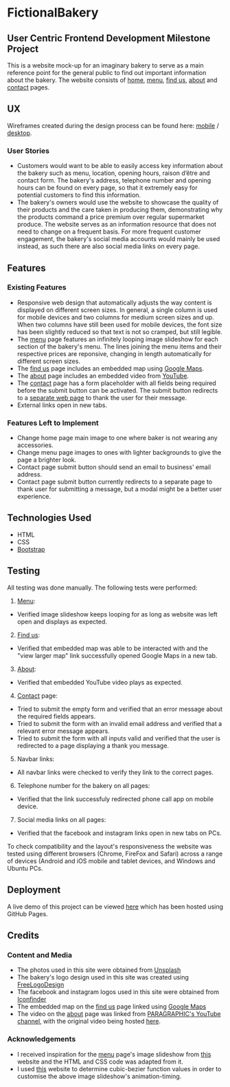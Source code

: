 # FictionalBakery

##  User Centric Frontend Development Milestone Project

This is a website mock-up for an imaginary bakery to serve as a main reference point for the general public to find out important information about the bakery. The website consists of [home](https://andrewsui.github.io/tgc07-project01/index.html), [menu](https://andrewsui.github.io/tgc07-project01/menu.html), [find us](https://andrewsui.github.io/tgc07-project01/find-us.html), [about](https://andrewsui.github.io/tgc07-project01/about.html) and [contact](https://andrewsui.github.io/tgc07-project01/contact.html) pages.

## UX

Wireframes created during the design process can be found here: [mobile](https://github.com/andrewsui/tgc07-project01/blob/master/wireframe/wireframe-mobile.pdf) / [desktop](https://github.com/andrewsui/tgc07-project01/blob/master/wireframe/wireframe-desktop.pdf).

### User Stories
- Customers would want to be able to easily access key information about the bakery such as menu, location, opening hours, raison d’être and contact form. The bakery's address, telephone number and opening hours can be found on every page, so that it extremely easy for potential customers to find this information.
- The bakery's owners would use the website to showcase the quality of their products and the care taken in producing them, demonstrating why the products command a price premium over regular supermarket produce. The website serves as an information resource that does not need to change on a frequent basis. For more frequent customer engagement, the bakery's social media accounts would mainly be used instead, as such there are also social media links on every page.

## Features

### Existing Features
- Responsive web design that automatically adjusts the way content is displayed on different screen sizes. In general, a single column is used for mobile devices and two columns for medium screen sizes and up. When two columns have still been used for mobile devices, the font size has been slightly reduced so that text is not so cramped, but still legible.
- The [menu](https://andrewsui.github.io/tgc07-project01/menu.html) page features an infinitely looping image slideshow for each section of the bakery's menu. The lines joining the menu items and their respective prices are reponsive, changing in length automatically for different screen sizes.
- The [find us](https://andrewsui.github.io/tgc07-project01/find-us.html) page includes an embedded map using [Google Maps](https://www.google.com/maps/place/Ireland+Yard,+London,+UK/@51.512778,-0.10179,19z/).
- The [about](https://andrewsui.github.io/tgc07-project01/about.html) page includes an embedded video from [YouTube](https://www.youtube.com/watch?v=73oENaDiq04).
- The [contact](https://andrewsui.github.io/tgc07-project01/contact.html) page has a form placeholder with all fields being required before the submit button can be activated. The submit button redirects to a [separate web page](https://andrewsui.github.io/tgc07-project01/contact-submit.html) to thank the user for their message.
- External links open in new tabs.

### Features Left to Implement
- Change home page main image to one where baker is not wearing any accessories.
- Change menu page images to ones with lighter backgrounds to give the page a brighter look.
- Contact page submit button should send an email to business' email address.
- Contact page submit button currently redirects to a separate page to thank user for submitting a message, but a modal might be a better user experience.

## Technologies Used

- HTML
- CSS
- [Bootstrap](https://getbootstrap.com/)

## Testing

All testing was done manually. The following tests were performed:

1. [Menu](https://andrewsui.github.io/tgc07-project01/menu.html):
  - Verified image slideshow keeps looping for as long as website was left open and displays as expected.

2. [Find us](https://andrewsui.github.io/tgc07-project01/find-us.html):
  - Verified that embedded map was able to be interacted with and the "view larger map" link successfully opened Google Maps in a new tab.

3. [About](https://andrewsui.github.io/tgc07-project01/about.html):
  - Verified that embedded YouTube video plays as expected.

4. [Contact](https://andrewsui.github.io/tgc07-project01/contact.html) page:
  - Tried to submit the empty form and verified that an error message about the required fields appears.
  - Tried to submit the form with an invalid email address and verified that a relevant error message appears.
  - Tried to submit the form with all inputs valid and verified that the user is redirected to a page displaying a thank you message.

5. Navbar links:
  - All navbar links were checked to verify they link to the correct pages.

6. Telephone number for the bakery on all pages:
  - Verified that the link successfuly redirected phone call app on mobile device.

7. Social media links on all pages:
  - Verified that the facebook and instagram links open in new tabs on PCs.

To check compatibility and the layout's responsiveness the website was tested using different browsers (Chrome, FireFox and Safari) across a range of devices (Android and iOS mobile and tablet devices, and Windows and Ubuntu PCs.

## Deployment

A live demo of this project can be viewed [here](https://andrewsui.github.io/tgc07-project01/index.html) which has been hosted using GitHub Pages.

## Credits

### Content and Media
- The photos used in this site were obtained from [Unsplash](https://unsplash.com/)
- The bakery's logo design used in this site was created using [FreeLogoDesign](https://www.freelogodesign.org/)
- The facebook and instagram logos used in this site were obtained from [Iconfinder](https://www.iconfinder.com/)
- The embedded map on the [find us](https://andrewsui.github.io/tgc07-project01/find-us.html) page linked using [Google Maps](https://www.google.com/maps/place/Ireland+Yard,+London,+UK/@51.512778,-0.10179,19z/)
- The video on the [about](https://andrewsui.github.io/tgc07-project01/about.html) page was linked from [PARAGRAPHIC's YouTube channel](https://www.youtube.com/channel/UCQtzPvhc-8PQrmxcZUVdI7Q), with the original video being hosted [here](https://www.youtube.com/watch?v=73oENaDiq04).

### Acknowledgements

- I received inspiration for the [menu](https://andrewsui.github.io/tgc07-project01/menu.html) page's image slideshow from [this](https://www.urbaninfluence.com/make-a-background-image-slider-with-css-keyframes/) website and the HTML and CSS code was adapted from it.
- I used [this](https://cubic-bezier.com/) website to determine cubic-bezier function values in order to customise the above image slideshow's animation-timing.
